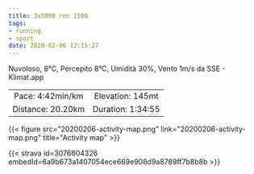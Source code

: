 ```yaml
---
title: 3x5000 rec 1500
tags:
- running
- sport
date: 2020-02-06 12:15:27
---
```

Nuvoloso, 8°C, Percepito 8°C, Umidità 30%, Vento 1m/s da SSE - Klimat.app

| | |
| :-: | :-: |
| Pace: 4:42min/km | Elevation: 145mt |
| Distance: 20.20km | Duration: 1:34:55 |



{{< figure src="20200206-activity-map.png" link="20200206-activity-map.png" title="Activity map" >}}


{{< strava id=3076604326 embedId=6a9b673a1407054ece669e908d9a8789ff7b8b8b >}}
